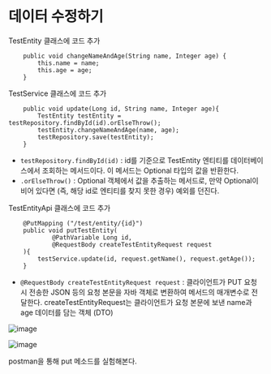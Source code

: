 # 데이터 수정하기
TestEntity 클래스에 코드 추가
```
    public void changeNameAndAge(String name, Integer age) {
        this.name = name;
        this.age = age;
    }
```

TestService 클래스에 코드 추가

```
    public void update(Long id, String name, Integer age){
        TestEntity testEntity = testRepository.findById(id).orElseThrow();
        testEntity.changeNameAndAge(name, age);
        testRepository.save(testEntity);
    }
```
- `testRepository.findById(id)` : id를 기준으로 TestEntity 엔티티를 데이터베이스에서 조회하는 메서드이다. 이 메서드는 Optional<TestEntity> 타입의 값을 반환한다.
- `.orElseThrow()` : Optional 객체에서 값을 추출하는 메서드로, 만약 Optional이 비어 있다면 (즉, 해당 id로 엔티티를 찾지 못한 경우) 예외를 던진다.

TestEntityApi 클래스에 코드 추가
```
    @PutMapping ("/test/entity/{id}")
    public void putTestEntity(
            @PathVariable Long id,
            @RequestBody createTestEntityRequest request
    ){
        testService.update(id, request.getName(), request.getAge());
    }
```
- `@RequestBody createTestEntityRequest request` : 클라이언트가 PUT 요청 시 전송한 JSON 등의 요청 본문을 자바 객체로 변환하여 메서드의 매개변수로 전달한다. createTestEntityRequest는 클라이언트가 요청 본문에 보낸 name과 age 데이터를 담는 객체 (DTO)

![image](https://github.com/user-attachments/assets/b9839bea-c634-4552-9363-118617caad8f)

![image](https://github.com/user-attachments/assets/330519cf-1798-45c9-ac89-3a56d1e835e0)

postman을 통해 put 메소드를 실험해본다.
